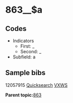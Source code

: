 # 863\_\_$a

## Codes

-   Indicators
    -   First: \_
    -   Second: \_
-   Subfield: a

## Sample bibs

12057915 [Quicksearch](https://search.library.yale.edu/catalog/12057915) [VXWS](http://prodorbis.library.yale.edu:7014/vxws/GetHoldingsService?bibId=12057915)

**Parent topic:**[863](../../tags/863/863.md)

